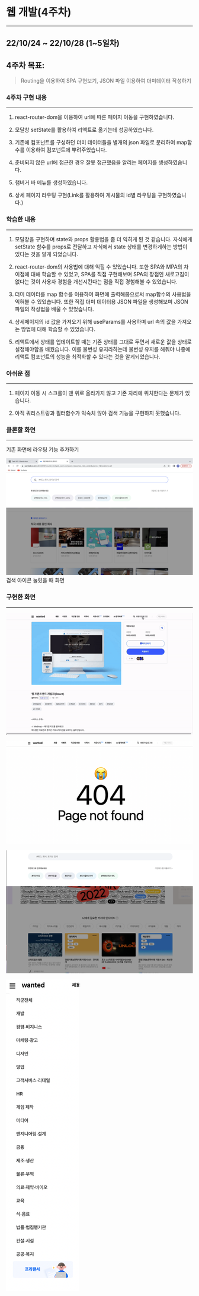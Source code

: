 # 웹 개발(4주차)

---

## 22/10/24 ~ 22/10/28 (1~5일차)

## 4주차 목표:

> Routing을 이용하여 SPA 구현보기, JSON 파일 이용하여 더미데이터 작성하기

### 4주차 구현 내용

---

1. react-router-dom을 이용하여 url에 따른 페이지 이동을 구현하였습니다.

2. 모달창 setState를 활용하여 리액트로 옮기는데 성공하였습니다.

3. 기존에 컴포넌트를 구성하던 더미 데이터들을 별개의 json 파일로 분리하여 map함수를 이용하여 컴포넌트에 뿌려주었습니다.

4. 준비되지 않은 url에 접근한 경우 잘못 접근했음을 알리는 페이지를 생성하였습니다.

5. 햄버거 바 메뉴를 생성하였습니다.

6. 상세 페이지 라우팅 구현(Link를 활용하여 게시물의 id별 라우팅을 구현하였습니다.)

### 학습한 내용

---

1. 모달창을 구현하며 state와 props 활용법을 좀 더 익히게 된 것 같습니다. 자식에게 setState 함수를 props로 전달하고 자식에서 state 상태를 변경하게하는 방법이 있다는 것을 알게 되었습니다.

2. react-router-dom의 사용법에 대해 익힐 수 있었습니다. 또한 SPA와 MPA의 차이점에 대해 학습할 수 있었고, SPA를 직접 구현해보며 SPA의 장점인 새로고침이 없다는 것이 사용자 경험을 개선시킨다는 점을 직접 경험해볼 수 있었습니다.

3. 더미 데이터를 map 함수를 이용하여 화면에 출력해봄으로써 map함수의 사용법을 익혀볼 수 있었습니다. 또한 직접 더미 데이터용 JSON 파일을 생성해보며 JSON 파일의 작성법을 배울 수 있었습니다.

4. 상세페이지의 id 값을 가져오기 위해 useParams를 사용하며 url 속의 값을 가져오는 방법에 대해 학습할 수 있었습니다.

5. 리액트에서 상태를 업데이트할 때는 기존 상태를 그대로 두면서 새로운 값을 상태로 설정해야함을 배웠습니다. 이를 불변성 유지라하는데 불변성 유지를 해줘야 나중에 리액트 컴포넌트의 성능을 최적화할 수 있다는 것을 알게되었습니다.

### 아쉬운 점

---

1. 페이지 이동 시 스크롤이 맨 위로 올라가지 않고 기존 자리에 위치한다는 문제가 있습니다.

2. 아직 쿼리스트링과 필터함수가 익숙치 않아 검색 기능을 구현하지 못했습니다.

### 클론할 화면

---

기존 화면에 라우팅 기능 추가하기

![검색 아이콘 눌렀을때](./img/onSearchClicked.png)
검색 아이콘 눌렀을 때 화면

### 구현한 화면

---

![리액트로 옮긴 모달창](./img/react-modal.gif)

![정해진 url외의 url 접근시](./img/wrong_page.png)

![검색 모달창 구현](./img/search_modal.png)

![햄버거바 메뉴 구현](./img/hamburger.png)

